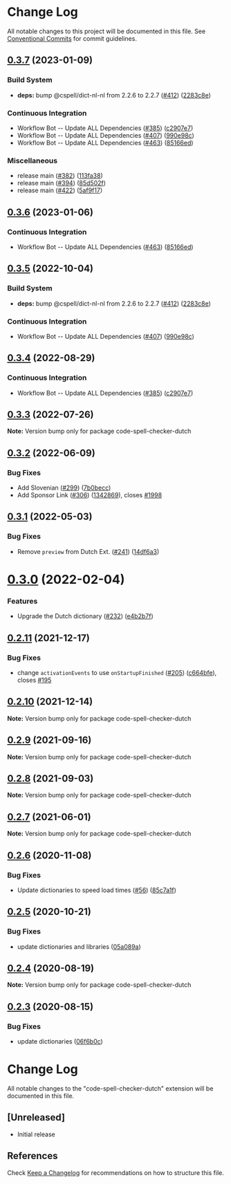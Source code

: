 # Change Log

All notable changes to this project will be documented in this file.
See [Conventional Commits](https://conventionalcommits.org) for commit guidelines.

## [0.3.7](https://github.com/ttasovac/vscode-cspell-dict-extensions/compare/code-spell-checker-dutch-v0.3.6...code-spell-checker-dutch@0.3.7) (2023-01-09)


### Build System

* **deps:** bump @cspell/dict-nl-nl from 2.2.6 to 2.2.7 ([#412](https://github.com/ttasovac/vscode-cspell-dict-extensions/issues/412)) ([2283c8e](https://github.com/ttasovac/vscode-cspell-dict-extensions/commit/2283c8e66552a2c260730d33a03d546a1a92cdba))


### Continuous Integration

* Workflow Bot -- Update ALL Dependencies ([#385](https://github.com/ttasovac/vscode-cspell-dict-extensions/issues/385)) ([c2907e7](https://github.com/ttasovac/vscode-cspell-dict-extensions/commit/c2907e7af39c1b7f42549cfb5f555dce6f62fb4a))
* Workflow Bot -- Update ALL Dependencies ([#407](https://github.com/ttasovac/vscode-cspell-dict-extensions/issues/407)) ([990e98c](https://github.com/ttasovac/vscode-cspell-dict-extensions/commit/990e98c5befbe28655f896ae9618d32626d684f5))
* Workflow Bot -- Update ALL Dependencies ([#463](https://github.com/ttasovac/vscode-cspell-dict-extensions/issues/463)) ([85166ed](https://github.com/ttasovac/vscode-cspell-dict-extensions/commit/85166ed01b3b324b9bfc737443a76318aa1cdda7))


### Miscellaneous

* release main ([#382](https://github.com/ttasovac/vscode-cspell-dict-extensions/issues/382)) ([113fa38](https://github.com/ttasovac/vscode-cspell-dict-extensions/commit/113fa3876184c1eed81e15dbe17810ce3599c25f))
* release main ([#394](https://github.com/ttasovac/vscode-cspell-dict-extensions/issues/394)) ([85d502f](https://github.com/ttasovac/vscode-cspell-dict-extensions/commit/85d502fa2170a7a65d3bd69bfc47dcda99c1ac05))
* release main ([#422](https://github.com/ttasovac/vscode-cspell-dict-extensions/issues/422)) ([5af9f17](https://github.com/ttasovac/vscode-cspell-dict-extensions/commit/5af9f171200ea4ed7dbac5f40aca703e1581ba21))

## [0.3.6](https://github.com/streetsidesoftware/vscode-cspell-dict-extensions/compare/code-spell-checker-dutch@0.3.5...code-spell-checker-dutch@0.3.6) (2023-01-06)


### Continuous Integration

* Workflow Bot -- Update ALL Dependencies ([#463](https://github.com/streetsidesoftware/vscode-cspell-dict-extensions/issues/463)) ([85166ed](https://github.com/streetsidesoftware/vscode-cspell-dict-extensions/commit/85166ed01b3b324b9bfc737443a76318aa1cdda7))

## [0.3.5](https://github.com/streetsidesoftware/vscode-cspell-dict-extensions/compare/code-spell-checker-dutch@0.3.4...code-spell-checker-dutch@0.3.5) (2022-10-04)


### Build System

* **deps:** bump @cspell/dict-nl-nl from 2.2.6 to 2.2.7 ([#412](https://github.com/streetsidesoftware/vscode-cspell-dict-extensions/issues/412)) ([2283c8e](https://github.com/streetsidesoftware/vscode-cspell-dict-extensions/commit/2283c8e66552a2c260730d33a03d546a1a92cdba))


### Continuous Integration

* Workflow Bot -- Update ALL Dependencies ([#407](https://github.com/streetsidesoftware/vscode-cspell-dict-extensions/issues/407)) ([990e98c](https://github.com/streetsidesoftware/vscode-cspell-dict-extensions/commit/990e98c5befbe28655f896ae9618d32626d684f5))

## [0.3.4](https://github.com/streetsidesoftware/vscode-cspell-dict-extensions/compare/code-spell-checker-dutch@0.3.3...code-spell-checker-dutch@0.3.4) (2022-08-29)


### Continuous Integration

* Workflow Bot -- Update ALL Dependencies ([#385](https://github.com/streetsidesoftware/vscode-cspell-dict-extensions/issues/385)) ([c2907e7](https://github.com/streetsidesoftware/vscode-cspell-dict-extensions/commit/c2907e7af39c1b7f42549cfb5f555dce6f62fb4a))

## [0.3.3](https://github.com/streetsidesoftware/vscode-cspell-dict-extensions/compare/code-spell-checker-dutch@0.3.2...code-spell-checker-dutch@0.3.3) (2022-07-26)

**Note:** Version bump only for package code-spell-checker-dutch





## [0.3.2](https://github.com/streetsidesoftware/vscode-cspell-dict-extensions/compare/code-spell-checker-dutch@0.3.1...code-spell-checker-dutch@0.3.2) (2022-06-09)


### Bug Fixes

* Add Slovenian ([#299](https://github.com/streetsidesoftware/vscode-cspell-dict-extensions/issues/299)) ([7b0becc](https://github.com/streetsidesoftware/vscode-cspell-dict-extensions/commit/7b0becc910e11e674ad32be812aa5e138b005219))
* Add Sponsor Link ([#306](https://github.com/streetsidesoftware/vscode-cspell-dict-extensions/issues/306)) ([1342869](https://github.com/streetsidesoftware/vscode-cspell-dict-extensions/commit/13428699ee20f6b6a597dd2638d5633f2a53c9cf)), closes [#1998](https://github.com/streetsidesoftware/vscode-cspell-dict-extensions/issues/1998)





## [0.3.1](https://github.com/streetsidesoftware/vscode-cspell-dict-extensions/compare/code-spell-checker-dutch@0.3.0...code-spell-checker-dutch@0.3.1) (2022-05-03)


### Bug Fixes

* Remove `preview` from Dutch Ext. ([#241](https://github.com/streetsidesoftware/vscode-cspell-dict-extensions/issues/241)) ([14df6a3](https://github.com/streetsidesoftware/vscode-cspell-dict-extensions/commit/14df6a3cd3b1672a711dbca3375bd987ab6d0393))





# [0.3.0](https://github.com/streetsidesoftware/vscode-cspell-dict-extensions/compare/code-spell-checker-dutch@0.2.11...code-spell-checker-dutch@0.3.0) (2022-02-04)


### Features

* Upgrade the Dutch dictionary ([#232](https://github.com/streetsidesoftware/vscode-cspell-dict-extensions/issues/232)) ([e4b2b7f](https://github.com/streetsidesoftware/vscode-cspell-dict-extensions/commit/e4b2b7f482d0c06a2ba11abf1b1be72879bb636e))





## [0.2.11](https://github.com/streetsidesoftware/vscode-cspell-dict-extensions/compare/code-spell-checker-dutch@0.2.10...code-spell-checker-dutch@0.2.11) (2021-12-17)


### Bug Fixes

* change `activationEvents` to use `onStartupFinished` ([#205](https://github.com/streetsidesoftware/vscode-cspell-dict-extensions/issues/205)) ([c664bfe](https://github.com/streetsidesoftware/vscode-cspell-dict-extensions/commit/c664bfe88497c9eaf82aa5549734d99db9194001)), closes [#195](https://github.com/streetsidesoftware/vscode-cspell-dict-extensions/issues/195)





## [0.2.10](https://github.com/streetsidesoftware/vscode-cspell-dict-extensions/compare/code-spell-checker-dutch@0.2.9...code-spell-checker-dutch@0.2.10) (2021-12-14)

**Note:** Version bump only for package code-spell-checker-dutch





## [0.2.9](https://github.com/streetsidesoftware/vscode-cspell-dict-extensions/compare/code-spell-checker-dutch@0.2.8...code-spell-checker-dutch@0.2.9) (2021-09-16)

**Note:** Version bump only for package code-spell-checker-dutch





## [0.2.8](https://github.com/streetsidesoftware/vscode-cspell-dict-extensions/compare/code-spell-checker-dutch@0.2.7...code-spell-checker-dutch@0.2.8) (2021-09-03)

**Note:** Version bump only for package code-spell-checker-dutch





## [0.2.7](https://github.com/streetsidesoftware/vscode-cspell-dict-extensions/compare/code-spell-checker-dutch@0.2.6...code-spell-checker-dutch@0.2.7) (2021-06-01)

**Note:** Version bump only for package code-spell-checker-dutch





## [0.2.6](https://github.com/streetsidesoftware/vscode-cspell-dict-extensions/compare/code-spell-checker-dutch@0.2.5...code-spell-checker-dutch@0.2.6) (2020-11-08)


### Bug Fixes

* Update dictionaries to speed load times ([#56](https://github.com/streetsidesoftware/vscode-cspell-dict-extensions/issues/56)) ([85c7a1f](https://github.com/streetsidesoftware/vscode-cspell-dict-extensions/commit/85c7a1f3363945594f6d86dbb7dae7f4c95a76e7))





## [0.2.5](https://github.com/streetsidesoftware/vscode-cspell-dict-extensions/compare/code-spell-checker-dutch@0.2.4...code-spell-checker-dutch@0.2.5) (2020-10-21)


### Bug Fixes

* update dictionaries and libraries ([05a089a](https://github.com/streetsidesoftware/vscode-cspell-dict-extensions/commit/05a089add3e0e3606ac1604df1539adfb272461f))





## [0.2.4](https://github.com/streetsidesoftware/vscode-cspell-dict-extensions/compare/code-spell-checker-dutch@0.2.3...code-spell-checker-dutch@0.2.4) (2020-08-19)

**Note:** Version bump only for package code-spell-checker-dutch





## [0.2.3](https://github.com/streetsidesoftware/vscode-cspell-dict-extensions/compare/code-spell-checker-dutch@0.2.2...code-spell-checker-dutch@0.2.3) (2020-08-15)


### Bug Fixes

* update dictionaries ([06f6b0c](https://github.com/streetsidesoftware/vscode-cspell-dict-extensions/commit/06f6b0cd9c011d55de841aa75591422a18d8a8f6))





# Change Log
All notable changes to the "code-spell-checker-dutch" extension will be documented in this file.

## [Unreleased]
- Initial release

## References
Check [Keep a Changelog](http://keepachangelog.com/) for recommendations on how to structure this file.
